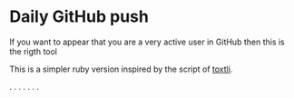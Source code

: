 # Daily GitHub push

If you want to appear that you are a very active user in GitHub then this is the rigth tool

This is a simpler ruby version inspired by the script of [toxtli](https://github.com/toxtli/dailypush).


.
.
.
.
.
.
.
